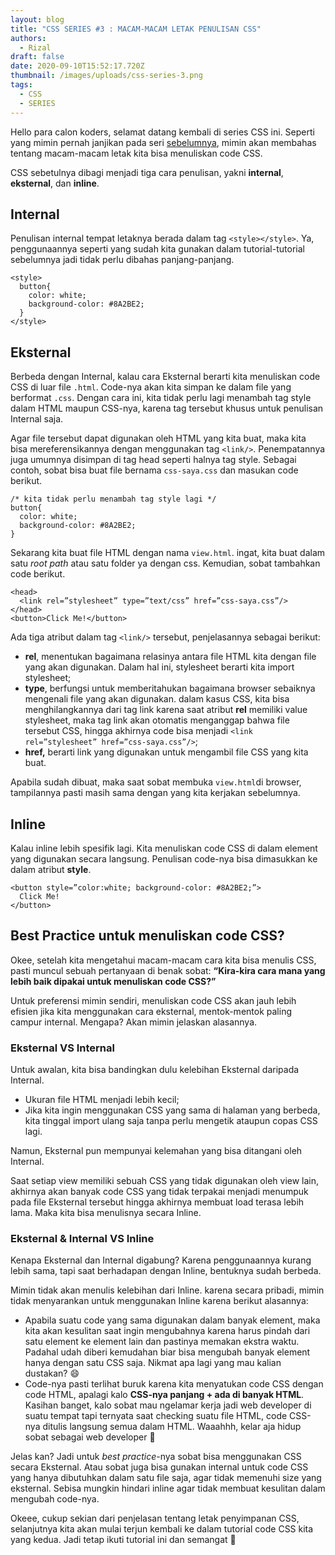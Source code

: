 ```yaml
---
layout: blog
title: "CSS SERIES #3 : MACAM-MACAM LETAK PENULISAN CSS"
authors:
  - Rizal
draft: false
date: 2020-09-10T15:52:17.720Z
thumbnail: /images/uploads/css-series-3.png
tags:
  - CSS
  - SERIES
---
```

Hello para calon koders, selamat datang kembali di series CSS ini. Seperti yang mimin pernah janjikan pada seri [sebelumnya](https://www.digitalkode.com/css/css-series-2-text-color-background-color/), mimin akan membahas tentang macam-macam letak kita bisa menuliskan code CSS.

CSS sebetulnya dibagi menjadi tiga cara penulisan, yakni **internal**, **eksternal**, dan **inline**.

## Internal

Penulisan internal tempat letaknya berada dalam tag `<style></style>`. Ya, penggunaannya seperti yang sudah kita gunakan dalam tutorial-tutorial sebelumnya jadi tidak perlu dibahas panjang-panjang.

```
<style>
  button{
    color: white;
    background-color: #8A2BE2;
  }
</style>
```

## Eksternal

Berbeda dengan Internal, kalau cara Eksternal berarti kita menuliskan code CSS di luar file `.html`. Code-nya akan kita simpan ke dalam file yang berformat `.css`. Dengan cara ini, kita tidak perlu lagi menambah tag style dalam HTML maupun CSS-nya, karena tag tersebut khusus untuk penulisan Internal saja.

Agar file tersebut dapat digunakan oleh HTML yang kita buat, maka kita bisa mereferensikannya dengan menggunakan tag `<link/>`. Penempatannya juga umumnya disimpan di tag head seperti halnya tag style. Sebagai contoh, sobat bisa buat file bernama `css-saya.css` dan masukan code berikut.

```
/* kita tidak perlu menambah tag style lagi */
button{
  color: white;
  background-color: #8A2BE2;
}
```

Sekarang kita buat file HTML dengan nama `view.html`. ingat, kita buat dalam satu *root path* atau satu folder ya dengan css. Kemudian, sobat tambahkan code berikut.

```
<head>
  <link rel=”stylesheet” type=”text/css” href=”css-saya.css”/>
</head>
<button>Click Me!</button>
```

Ada tiga atribut dalam tag `<link/>` tersebut, penjelasannya sebagai berikut:

* **rel**, menentukan bagaimana relasinya antara file HTML kita dengan file yang akan digunakan. Dalam hal ini, stylesheet berarti kita import stylesheet;
* **type**, berfungsi untuk memberitahukan bagaimana browser sebaiknya mengenali file yang akan digunakan. dalam kasus CSS, kita bisa menghilangkannya dari tag link karena saat atribut **rel** memiliki value stylesheet, maka tag link akan otomatis menganggap bahwa file tersebut CSS, hingga akhirnya code bisa menjadi `<link rel=”stylesheet” href=”css-saya.css”/>`;
* **href,** berarti link yang digunakan untuk mengambil file CSS yang kita buat.

Apabila sudah dibuat, maka saat sobat membuka `view.html`di browser, tampilannya pasti masih sama dengan yang kita kerjakan sebelumnya.

## Inline

Kalau inline lebih spesifik lagi. Kita menuliskan code CSS di dalam element yang digunakan secara langsung. Penulisan code-nya bisa dimasukkan ke dalam atribut **style**.

```
<button style=”color:white; background-color: #8A2BE2;”>
  Click Me!
</button>
```

## Best Practice untuk menuliskan code CSS?

Okee, setelah kita mengetahui macam-macam cara kita bisa menulis CSS, pasti muncul sebuah pertanyaan di benak sobat: **“Kira-kira cara mana yang lebih baik dipakai untuk menuliskan code CSS?”**

Untuk preferensi mimin sendiri, menuliskan code CSS akan jauh lebih efisien jika kita menggunakan cara eksternal, mentok-mentok paling campur internal. Mengapa? Akan mimin jelaskan alasannya.

### Eksternal VS Internal

Untuk awalan, kita bisa bandingkan dulu kelebihan Eksternal daripada Internal.

* Ukuran file HTML menjadi lebih kecil;
* Jika kita ingin menggunakan CSS yang sama di halaman yang berbeda, kita tinggal import ulang saja tanpa perlu mengetik ataupun copas CSS lagi.

Namun, Eksternal pun mempunyai kelemahan yang bisa ditangani oleh Internal.

Saat setiap view memiliki sebuah CSS yang tidak digunakan oleh view lain, akhirnya akan banyak code CSS yang tidak terpakai menjadi menumpuk pada file Eksternal tersebut hingga akhirnya membuat load terasa lebih lama. Maka kita bisa menulisnya secara Inline.

### Eksternal & Internal VS Inline

Kenapa Eksternal dan Internal digabung? Karena penggunaannya kurang lebih sama, tapi saat berhadapan dengan Inline, bentuknya sudah berbeda.

Mimin tidak akan menulis kelebihan dari Inline. karena secara pribadi, mimin tidak menyarankan untuk menggunakan Inline karena berikut alasannya:

* Apabila suatu code yang sama digunakan dalam banyak element, maka kita akan kesulitan saat ingin mengubahnya karena harus pindah dari satu element ke element lain dan pastinya memakan ekstra waktu. Padahal udah diberi kemudahan biar bisa mengubah banyak element hanya dengan satu CSS saja. Nikmat apa lagi yang mau kalian dustakan? :smile:
* Code-nya pasti terlihat buruk karena kita menyatukan code CSS dengan code HTML, apalagi kalo **CSS-nya panjang + ada di banyak HTML**. Kasihan banget, kalo sobat mau ngelamar kerja jadi web developer di suatu tempat tapi ternyata saat checking suatu file HTML, code CSS-nya ditulis langsung semua dalam HTML. Waaahhh, kelar aja hidup sobat sebagai web developer :rofl:

Jelas kan? Jadi untuk *best practice*-nya sobat bisa menggunakan CSS secara Eksternal. Atau sobat juga bisa gunakan internal untuk code CSS yang hanya dibutuhkan dalam satu file saja, agar tidak memenuhi size yang eksternal. Sebisa mungkin hindari inline agar tidak membuat kesulitan dalam mengubah code-nya.

Okeee, cukup sekian dari penjelasan tentang letak penyimpanan CSS, selanjutnya kita akan mulai terjun kembali ke dalam tutorial code CSS kita yang kedua. Jadi tetap ikuti tutorial ini dan semangat :muscle: